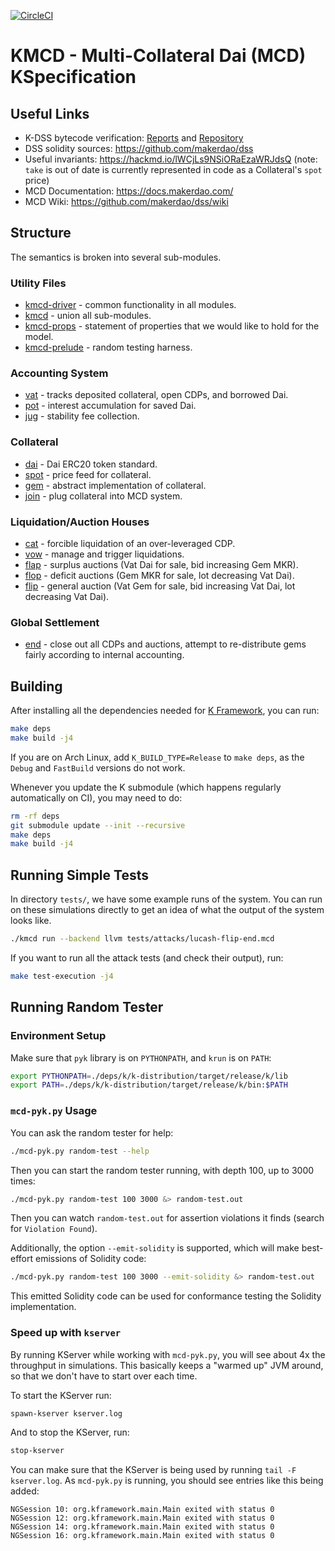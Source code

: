 [![CircleCI](https://circleci.com/gh/makerdao/mkr-mcd-spec.svg?style=svg)](https://circleci.com/gh/makerdao/mkr-mcd-spec)

KMCD - Multi-Collateral Dai (MCD) KSpecification
====================================================

Useful Links
------------

-   K-DSS bytecode verification: [Reports](https://reports.makerfoundation.com/k-dss/) and [Repository](https://github.com/makerdao/k-dss)
-   DSS solidity sources: <https://github.com/makerdao/dss>
-   Useful invariants: <https://hackmd.io/lWCjLs9NSiORaEzaWRJdsQ> (note: `take` is out of date is currently represented in code as a Collateral's `spot` price)
-   MCD Documentation: <https://docs.makerdao.com/>
-   MCD Wiki: <https://github.com/makerdao/dss/wiki>

Structure
---------

The semantics is broken into several sub-modules.

### Utility Files

-   [kmcd-driver](kmcd-driver.md) - common functionality in all modules.
-   [kmcd](kmcd.md) - union all sub-modules.
-   [kmcd-props](kmcd-props.md) - statement of properties that we would like to hold for the model.
-   [kmcd-prelude](kmcd-prelude.md) - random testing harness.

### Accounting System

-   [vat](vat.md) - tracks deposited collateral, open CDPs, and borrowed Dai.
-   [pot](pot.md) - interest accumulation for saved Dai.
-   [jug](jug.md) - stability fee collection.

### Collateral

-   [dai](dai.md) - Dai ERC20 token standard.
-   [spot](spot.md) - price feed for collateral.
-   [gem](gem.md) - abstract implementation of collateral.
-   [join](join.md) - plug collateral into MCD system.

### Liquidation/Auction Houses

-   [cat](cat.md) - forcible liquidation of an over-leveraged CDP.
-   [vow](vow.md) - manage and trigger liquidations.
-   [flap](flap.md) - surplus auctions (Vat Dai for sale, bid increasing Gem MKR).
-   [flop](flop.md) - deficit auctions (Gem MKR for sale, lot decreasing Vat Dai).
-   [flip](flip.md) - general auction (Vat Gem for sale, bid increasing Vat Dai, lot decreasing Vat Dai).

### Global Settlement

-   [end](end.md) - close out all CDPs and auctions, attempt to re-distribute gems fairly according to internal accounting.

Building
--------

After installing all the dependencies needed for [K Framework](https://github.com/kframework/k), you can run:

```sh
make deps
make build -j4
```

If you are on Arch Linux, add `K_BUILD_TYPE=Release` to `make deps`, as the `Debug` and `FastBuild` versions do not work.

Whenever you update the K submodule (which happens regularly automatically on CI), you may need to do:

```sh
rm -rf deps
git submodule update --init --recursive
make deps
make build -j4
```

Running Simple Tests
--------------------

In directory `tests/`, we have some example runs of the system.
You can run on these simulations directly to get an idea of what the output of the system looks like.

```sh
./kmcd run --backend llvm tests/attacks/lucash-flip-end.mcd
```

If you want to run all the attack tests (and check their output), run:

```sh
make test-execution -j4
```

Running Random Tester
---------------------

### Environment Setup

Make sure that `pyk` library is on `PYTHONPATH`, and `krun` is on `PATH`:

```sh
export PYTHONPATH=./deps/k/k-distribution/target/release/k/lib
export PATH=./deps/k/k-distribution/target/release/k/bin:$PATH
```

### `mcd-pyk.py` Usage

You can ask the random tester for help:

```sh
./mcd-pyk.py random-test --help
```

Then you can start the random tester running, with depth 100, up to 3000 times:

```sh
./mcd-pyk.py random-test 100 3000 &> random-test.out
```

Then you can watch `random-test.out` for assertion violations it finds (search for `Violation Found`).

Additionally, the option `--emit-solidity` is supported, which will make best-effort emissions of Solidity code:

```sh
./mcd-pyk.py random-test 100 3000 --emit-solidity &> random-test.out
```

This emitted Solidity code can be used for conformance testing the Solidity implementation.

### Speed up with `kserver`

By running KServer while working with `mcd-pyk.py`, you will see about 4x the throughput in simulations.
This basically keeps a "warmed up" JVM around, so that we don't have to start over each time.

To start the KServer run:

```sh
spawn-kserver kserver.log
```

And to stop the KServer, run:

```sh
stop-kserver
```

You can make sure that the KServer is being used by running `tail -F kserver.log`.
As `mcd-pyk.py` is running, you should see entries like this being added:

```kserver.log
NGSession 10: org.kframework.main.Main exited with status 0
NGSession 12: org.kframework.main.Main exited with status 0
NGSession 14: org.kframework.main.Main exited with status 0
NGSession 16: org.kframework.main.Main exited with status 0
```

